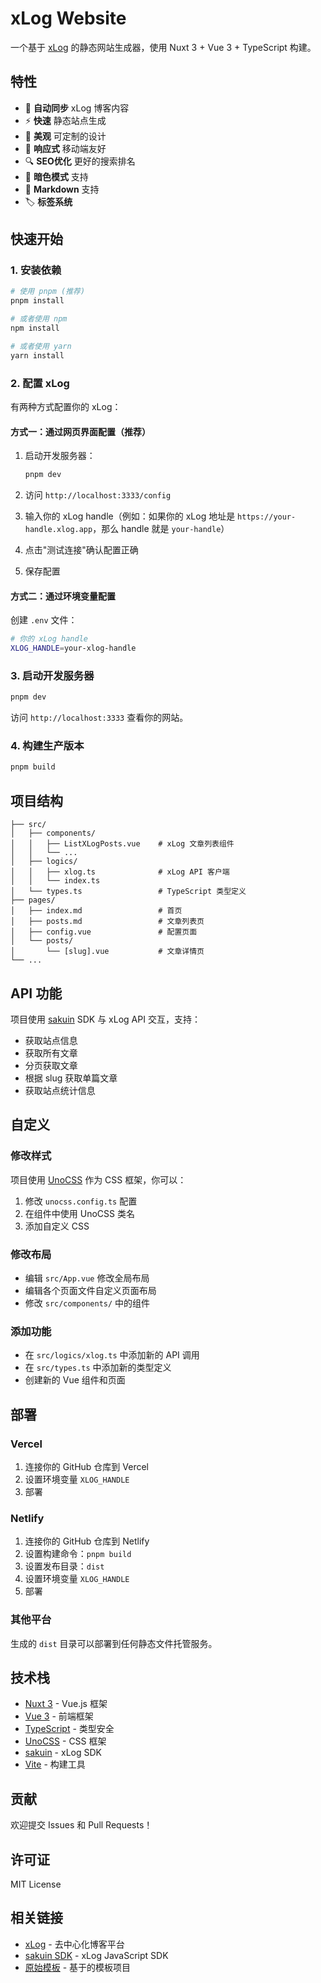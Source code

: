# xLog Website

一个基于 [xLog](https://xlog.app) 的静态网站生成器，使用 Nuxt 3 + Vue 3 + TypeScript 构建。

## 特性

- 🔄 **自动同步** xLog 博客内容
- ⚡ **快速** 静态站点生成
- 🎨 **美观** 可定制的设计
- 📱 **响应式** 移动端友好
- 🔍 **SEO优化** 更好的搜索排名
- 🌙 **暗色模式** 支持
- 📝 **Markdown** 支持
- 🏷️ **标签系统**

## 快速开始

### 1. 安装依赖

```bash
# 使用 pnpm (推荐)
pnpm install

# 或者使用 npm
npm install

# 或者使用 yarn
yarn install
```

### 2. 配置 xLog

有两种方式配置你的 xLog：

#### 方式一：通过网页界面配置（推荐）

1. 启动开发服务器：
   ```bash
   pnpm dev
   ```

2. 访问 `http://localhost:3333/config`

3. 输入你的 xLog handle（例如：如果你的 xLog 地址是 `https://your-handle.xlog.app`，那么 handle 就是 `your-handle`）

4. 点击"测试连接"确认配置正确

5. 保存配置

#### 方式二：通过环境变量配置

创建 `.env` 文件：

```bash
# 你的 xLog handle
XLOG_HANDLE=your-xlog-handle
```

### 3. 启动开发服务器

```bash
pnpm dev
```

访问 `http://localhost:3333` 查看你的网站。

### 4. 构建生产版本

```bash
pnpm build
```

## 项目结构

```
├── src/
│   ├── components/
│   │   ├── ListXLogPosts.vue    # xLog 文章列表组件
│   │   └── ...
│   ├── logics/
│   │   ├── xlog.ts              # xLog API 客户端
│   │   └── index.ts
│   └── types.ts                 # TypeScript 类型定义
├── pages/
│   ├── index.md                 # 首页
│   ├── posts.md                 # 文章列表页
│   ├── config.vue               # 配置页面
│   └── posts/
│       └── [slug].vue           # 文章详情页
└── ...
```

## API 功能

项目使用 [sakuin](https://www.npmjs.com/package/sakuin) SDK 与 xLog API 交互，支持：

- 获取站点信息
- 获取所有文章
- 分页获取文章
- 根据 slug 获取单篇文章
- 获取站点统计信息

## 自定义

### 修改样式

项目使用 [UnoCSS](https://github.com/unocss/unocss) 作为 CSS 框架，你可以：

1. 修改 `unocss.config.ts` 配置
2. 在组件中使用 UnoCSS 类名
3. 添加自定义 CSS

### 修改布局

- 编辑 `src/App.vue` 修改全局布局
- 编辑各个页面文件自定义页面布局
- 修改 `src/components/` 中的组件

### 添加功能

- 在 `src/logics/xlog.ts` 中添加新的 API 调用
- 在 `src/types.ts` 中添加新的类型定义
- 创建新的 Vue 组件和页面

## 部署

### Vercel

1. 连接你的 GitHub 仓库到 Vercel
2. 设置环境变量 `XLOG_HANDLE`
3. 部署

### Netlify

1. 连接你的 GitHub 仓库到 Netlify
2. 设置构建命令：`pnpm build`
3. 设置发布目录：`dist`
4. 设置环境变量 `XLOG_HANDLE`
5. 部署

### 其他平台

生成的 `dist` 目录可以部署到任何静态文件托管服务。

## 技术栈

- [Nuxt 3](https://nuxt.com/) - Vue.js 框架
- [Vue 3](https://vuejs.org/) - 前端框架
- [TypeScript](https://www.typescriptlang.org/) - 类型安全
- [UnoCSS](https://github.com/unocss/unocss) - CSS 框架
- [sakuin](https://www.npmjs.com/package/sakuin) - xLog SDK
- [Vite](https://vitejs.dev/) - 构建工具

## 贡献

欢迎提交 Issues 和 Pull Requests！

## 许可证

MIT License

## 相关链接

- [xLog](https://xlog.app) - 去中心化博客平台
- [sakuin SDK](https://hyoban.xlog.app/xlog-sdk) - xLog JavaScript SDK
- [原始模板](https://github.com/pseudoyu/pseudoyu.com) - 基于的模板项目
